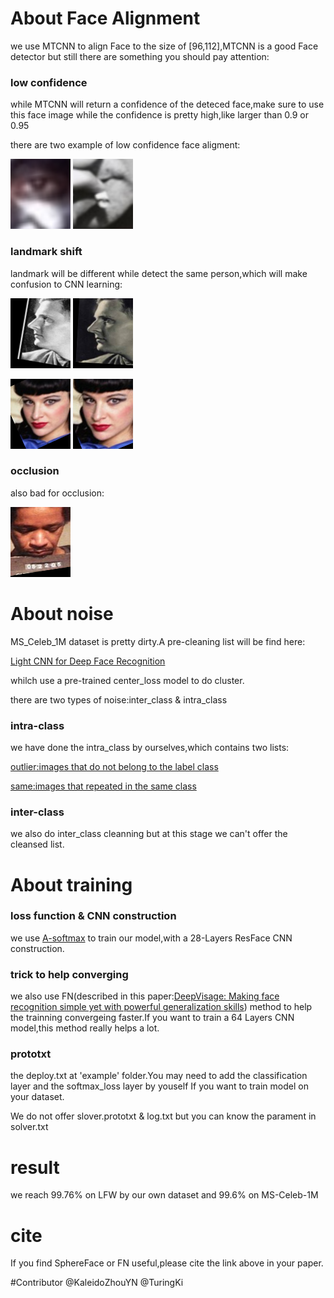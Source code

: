 # About Face Alignment

we use MTCNN to align Face to the size of [96,112],MTCNN is a good Face detector but still there are something you should pay attention:

### low confidence

while MTCNN will return a confidence of the deteced face,make sure to use this face image while the confidence is pretty high,like larger than 0.9 or 0.95

there are two example of low confidence face aligment:

![](./imgs/mtcnn_low_confidence/1.png) ![](./imgs/mtcnn_low_confidence/2.png)

### landmark shift

landmark will be different while detect the same person,which will make confusion to CNN learning:

![](./imgs/mtcnn_landmark_error/1.png) ![](./imgs/mtcnn_landmark_error/1_1.png)

![](./imgs/mtcnn_landmark_error/2.png) ![](./imgs/mtcnn_landmark_error/2_1.png)

### occlusion

also bad for occlusion:

![](./imgs/mtcnn_occlusion/1.png)


# About noise

MS_Celeb_1M dataset is pretty dirty.A pre-cleaning list will be find here:

[Light CNN for Deep Face Recognition](https://github.com/AlfredXiangWu/LightCNN)

whilch use a pre-trained center_loss model to do cluster.

there are two types of noise:inter_class & intra_class

### intra-class

we have done the intra_class by ourselves,which contains two lists:

[outlier:images that do not belong to the label class](./clean_list/intra_class/outlier.txt)

[same:images that repeated in the same class](./clean_list/intra_class/same.txt)

### inter-class

we also do inter_class cleanning but at this stage we can't offer the cleansed list.

# About training

### loss function & CNN construction

we use [A-softmax](https://github.com/wy1iu/sphereface) to train our model,with a 28-Layers ResFace CNN construction.

### trick to help converging

we also use FN(described in this paper:[DeepVisage: Making face recognition simple yet with powerful generalization skills](https://arxiv.org/abs/1703.08388)) method to help the trainning convergeing faster.If you want to train a 64 Layers CNN model,this method really helps a lot.

### prototxt

the deploy.txt at 'example' folder.You may need to add the classification layer and the softmax_loss layer by youself If you want to train model on your dataset.

We do not offer slover.prototxt & log.txt but you can know the parament in solver.txt

# result

we reach 99.76% on LFW by our own dataset and 99.6% on MS-Celeb-1M

# cite

If you find SphereFace or FN useful,please cite the link above in your paper.

#Contributor
@KaleidoZhouYN @TuringKi